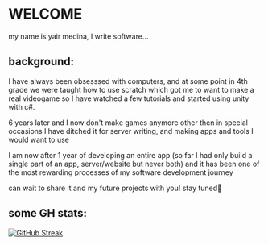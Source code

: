 # WELCOME
my name is yair medina, I write software...


## background:
I have always been obsesssed with computers,
and at some point in 4th grade we were taught how to use scratch which got me to want to make a real videogame
so I have watched a few tutorials and started using unity with c#.

6 years later and I now don't make games anymore other then in special occasions
I have ditched it for server writing, and making apps and tools I would want to use

I am now after 1 year of developing an entire app (so far I had only build a single part of an app, server/website but never both) 
and it has been one of the most rewarding processes of my software development journey

can wait to share it and my future projects with you!
stay tuned🔔


## some GH stats:


[![GitHub Streak](https://streak-stats.demolab.com?user=DarknessRisesFromBelow&theme=tokyonight-duo&hide_border=true&date_format=j%20M%5B%20Y%5D&background=45%2C58E6EB22%2CEB00000E)](https://git.io/streak-stats)
